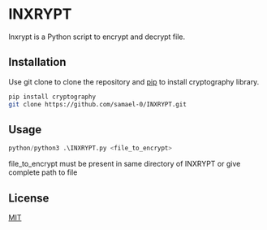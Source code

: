 # INXRYPT

Inxrypt is a Python script to encrypt and decrypt file.

## Installation

Use git clone to clone the repository and [pip](https://pip.pypa.io/en/stable/) to install cryptography library.

```bash
pip install cryptography
git clone https://github.com/samael-0/INXRYPT.git
```

## Usage

```python
python/python3 .\INXRYPT.py <file_to_encrypt>
```

file_to_encrypt must be present in same directory of INXRYPT or give complete path to file

## License

[MIT](https://choosealicense.com/licenses/mit/)
